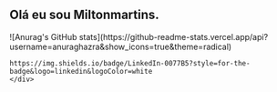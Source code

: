 ## Olá eu sou Miltonmartins.
<div>
![Anurag's GitHub stats](https://github-readme-stats.vercel.app/api?username=anuraghazra&show_icons=true&theme=radical)
	
	https://img.shields.io/badge/LinkedIn-0077B5?style=for-the-badge&logo=linkedin&logoColor=white
	</div>
